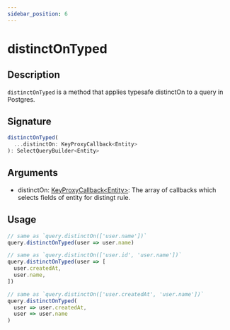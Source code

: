 ```yaml
---
sidebar_position: 6
---
```


# distinctOnTyped

## Description
`distinctOnTyped` is a method that applies typesafe distinctOn to a query in Postgres.

## Signature
```typescript
distinctOnTyped(
  ...distinctOn: KeyProxyCallback<Entity>
): SelectQueryBuilder<Entity>
```

## Arguments
- distinctOn: [KeyProxyCallback&lt;Entity&gt;](../types/KeyProxyCallback): The array of callbacks which selects fields of entity for distingt rule.

## Usage

```typescript
// same as `query.distinctOn(['user.name'])`
query.distinctOnTyped(user => user.name)
```

```typescript
// same as `query.distinctOn(['user.id', 'user.name'])`
query.distinctOnTyped(user => [
  user.createdAt,
  user.name,
])
```

```typescript
// same as `query.distinctOn(['user.createdAt', 'user.name'])`
query.distinctOnTyped(
  user => user.createdAt,
  user => user.name
)
```
